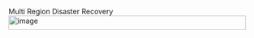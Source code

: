 Multi Region Disaster Recovery<img width="468" height="29" alt="image" src="https://github.com/user-attachments/assets/78ac646b-6033-49ed-a9d9-3d1673f60758" />

